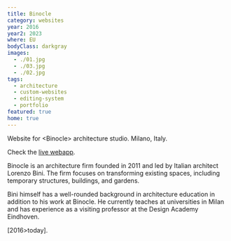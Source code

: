 ```yaml
---
title: Binocle
category: websites
year: 2016
year2: 2023
where: EU
bodyClass: darkgray
images:
  - ./01.jpg
  - ./03.jpg
  - ./02.jpg
tags:
  - architecture
  - custom-websites
  - editing-system
  - portfolio
featured: true
home: true
---
```


Website for &lt;Binocle&gt; architecture studio. Milano, Italy.

Check the [live webapp](https://binocle.it).

Binocle is an architecture firm founded in 2011 and led by Italian architect Lorenzo Bini. The firm focuses on transforming existing spaces, including temporary structures, buildings, and gardens.

Bini himself has a well-rounded background in architecture education in addition to his work at Binocle. He currently teaches at universities in Milan and has experience as a visiting professor at the Design Academy Eindhoven.

[2016>today].
